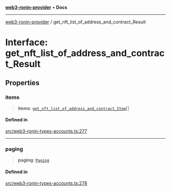 [**web3-ronin-provider**](../README.md) • **Docs**

***

[web3-ronin-provider](../globals.md) / get\_nft\_list\_of\_address\_and\_contract\_Result

# Interface: get\_nft\_list\_of\_address\_and\_contract\_Result

## Properties

### items

> **items**: [`get_nft_list_of_address_and_contract_Item`](get_nft_list_of_address_and_contract_Item.md)[]

#### Defined in

[src/web3-ronin-types-accounts.ts:277](https://github.com/chuacw/web3-ronin-provider/blob/dab3da736520006c9aeb4dab1fb5f7a56228c341/src/web3-ronin-types-accounts.ts#L277)

***

### paging

> **paging**: [`Paging`](Paging.md)

#### Defined in

[src/web3-ronin-types-accounts.ts:278](https://github.com/chuacw/web3-ronin-provider/blob/dab3da736520006c9aeb4dab1fb5f7a56228c341/src/web3-ronin-types-accounts.ts#L278)
